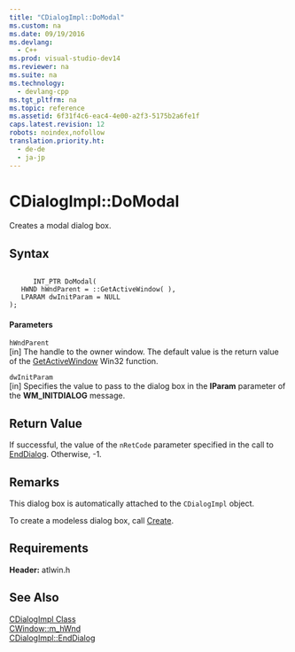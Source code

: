 ```yaml
---
title: "CDialogImpl::DoModal"
ms.custom: na
ms.date: 09/19/2016
ms.devlang: 
  - C++
ms.prod: visual-studio-dev14
ms.reviewer: na
ms.suite: na
ms.technology: 
  - devlang-cpp
ms.tgt_pltfrm: na
ms.topic: reference
ms.assetid: 6f31f4c6-eac4-4e00-a2f3-5175b2a6fe1f
caps.latest.revision: 12
robots: noindex,nofollow
translation.priority.ht: 
  - de-de
  - ja-jp
---
```

# CDialogImpl::DoModal
Creates a modal dialog box.  
  
## Syntax  
  
```  
  
      INT_PTR DoModal(  
   HWND hWndParent = ::GetActiveWindow( ),   
   LPARAM dwInitParam = NULL   
);  
```  
  
#### Parameters  
 `hWndParent`  
 [in] The handle to the owner window. The default value is the return value of the [GetActiveWindow](http://msdn.microsoft.com/library/windows/desktop/ms646292) Win32 function.  
  
 `dwInitParam`  
 [in] Specifies the value to pass to the dialog box in the **lParam** parameter of the **WM_INITDIALOG** message.  
  
## Return Value  
 If successful, the value of the `nRetCode` parameter specified in the call to [EndDialog](../vs140/CDialogImpl--EndDialog.md). Otherwise, -1.  
  
## Remarks  
 This dialog box is automatically attached to the `CDialogImpl` object.  
  
 To create a modeless dialog box, call [Create](../vs140/CDialogImpl--Create.md).  
  
## Requirements  
 **Header:** atlwin.h  
  
## See Also  
 [CDialogImpl Class](../vs140/CDialogImpl-Class.md)   
 [CWindow::m_hWnd](../vs140/CWindow--m_hWnd.md)   
 [CDialogImpl::EndDialog](../vs140/CDialogImpl--EndDialog.md)